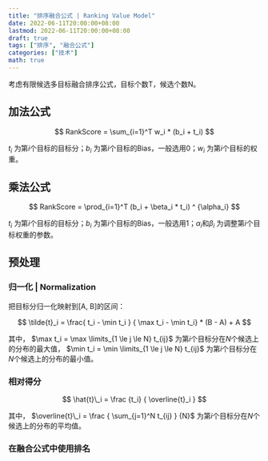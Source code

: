 ```yaml
---
title: "排序融合公式 | Ranking Value Model"
date: 2022-06-11T20:00:00+08:00
lastmod: 2022-06-11T20:00:00+08:00
draft: true
tags: ["排序", "融合公式"]
categories: ["技术"]
math: true
---
```


考虑有限候选多目标融合排序公式，目标个数T，候选个数N。

## 加法公式

$$
RankScore = \sum_{i=1}^T w_i * (b_i + t_i)
$$

$t_i$ 为第$i$个目标的目标分；$b_i$ 为第$i$个目标的Bias，一般选用0；$w_i$ 为第$i$个目标的权重。


## 乘法公式
$$
RankScore = \prod_{i=1}^T (b_i + \beta_i * t_i) ^ {\alpha_i}
$$

$t_i$ 为第$i$个目标的目标分；$b_i$ 为第$i$个目标的Bias，一般选用1；$\alpha_i$和$\beta_i$ 为调整第$i$个目标权重的参数。


## 预处理

### 归一化 | Normalization
把目标分归一化映射到[A, B]的区间：

$$
\tilde{t}_i = \frac{ t_i - \min t_i } { \max t_i - \min t_i} * (B - A) + A
$$

其中，
$\max t_i = \max \limits_{1 \le j \le N} t_{ij}$ 为第$i$个目标分在$N$个候选上的分布的最大值，
$\min t_i = \min \limits_{1 \le j \le N} t_{ij}$ 为第$i$个目标分在$N$个候选上的分布的最小值。


### 相对得分

$$
\hat{t}\_i = \frac {t_i} { \overline{t}_i }
$$

其中，
$\overline{t}\_i = \frac { \sum_{j=1}^N t_{ij} } {N}$ 为第$i$个目标分在$N$个候选上的分布的平均值。



### 在融合公式中使用排名


